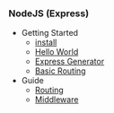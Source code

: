 ### NodeJS (Express)
* Getting Started
    * [install](https://github.com/ridvandmrc/Self-Learning/tree/main/nodeJS/Getting%20Started)
    * [Hello World](https://github.com/ridvandmrc/Self-Learning/tree/main/nodeJS/Getting%20Started)
    * [Express Generator](https://github.com/ridvandmrc/Self-Learning/tree/main/nodeJS/Getting%20Started/Express%20Generator)
    * [Basic Routing](https://github.com/ridvandmrc/Self-Learning/tree/main/nodeJS/Getting%20Started/Basic%20Routing)
* Guide
    * [Routing](https://github.com/ridvandmrc/Self-Learning/tree/main/nodeJS/Guide/Routing)
    * [Middleware](https://github.com/ridvandmrc/Self-Learning/tree/main/nodeJS/Guide/Middleware)